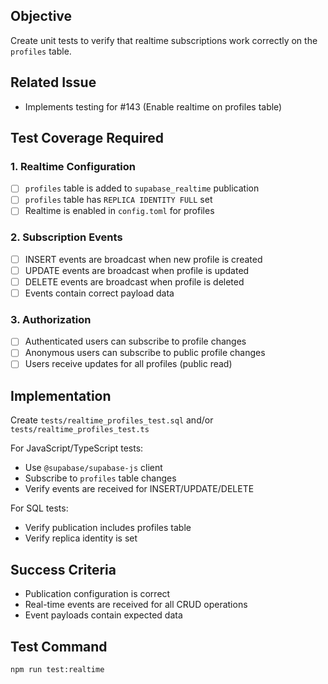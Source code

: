 ## Objective
Create unit tests to verify that realtime subscriptions work correctly on the `profiles` table.

## Related Issue
- Implements testing for #143 (Enable realtime on profiles table)

## Test Coverage Required

### 1. Realtime Configuration
- [ ] `profiles` table is added to `supabase_realtime` publication
- [ ] `profiles` table has `REPLICA IDENTITY FULL` set
- [ ] Realtime is enabled in `config.toml` for profiles

### 2. Subscription Events
- [ ] INSERT events are broadcast when new profile is created
- [ ] UPDATE events are broadcast when profile is updated
- [ ] DELETE events are broadcast when profile is deleted
- [ ] Events contain correct payload data

### 3. Authorization
- [ ] Authenticated users can subscribe to profile changes
- [ ] Anonymous users can subscribe to public profile changes
- [ ] Users receive updates for all profiles (public read)

## Implementation
Create `tests/realtime_profiles_test.sql` and/or `tests/realtime_profiles_test.ts`

For JavaScript/TypeScript tests:
- Use `@supabase/supabase-js` client
- Subscribe to `profiles` table changes
- Verify events are received for INSERT/UPDATE/DELETE

For SQL tests:
- Verify publication includes profiles table
- Verify replica identity is set

## Success Criteria
- Publication configuration is correct
- Real-time events are received for all CRUD operations
- Event payloads contain expected data

## Test Command
```bash
npm run test:realtime
```
